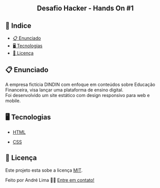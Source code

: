 
 <h2 align="center">Desafio Hacker - Hands On #1 </h2>

<p align="center">



## 📕 Indice


* [📋 Enunciado](#📋-Sobre)
* [🖥 Tecnologias](#🖥-Tecnologias)
* [📝 Licença](#📝-Licença)


## 📋 Enunciado

<p align="left">   A empresa fictícia DINDIN com enfoque em conteúdos sobre Educação Financeira, visa lançar uma plataforma de ensino digital.
 <br> Foi desenvolvido um site estático com design responsivo para web e mobile. </p>



## 🖥 Tecnologias

- <a href="https://www.w3schools.com/html/">HTML</a>

- <a href="https://www.w3schools.com/css/default.asp">CSS</a>


## 📝 Licença


Este projeto esta sobe a licença [MIT](./LICENSE).

Feito por André Lima 👋🏻 [Entre em contato!](https://www.linkedin.com/in/96andrelima/)
